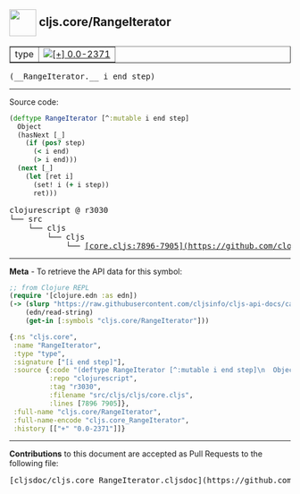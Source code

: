 ## <img width="48px" valign="middle" src="http://i.imgur.com/Hi20huC.png"> cljs.core/RangeIterator

 <table border="1">
<tr>

<td>type</td>
<td><a href="https://github.com/cljsinfo/cljs-api-docs/tree/0.0-2371"><img valign="middle" alt="[+] 0.0-2371" src="https://img.shields.io/badge/+-0.0--2371-lightgrey.svg"></a> </td>
</tr>
</table>

 <samp>
(__RangeIterator.__ i end step)<br>
</samp>

---





Source code:

```clj
(deftype RangeIterator [^:mutable i end step]
  Object
  (hasNext [_]
    (if (pos? step)
      (< i end)
      (> i end)))
  (next [_]
    (let [ret i]
      (set! i (+ i step))
      ret)))
```

 <pre>
clojurescript @ r3030
└── src
    └── cljs
        └── cljs
            └── <ins>[core.cljs:7896-7905](https://github.com/clojure/clojurescript/blob/r3030/src/cljs/cljs/core.cljs#L7896-L7905)</ins>
</pre>


---

__Meta__ - To retrieve the API data for this symbol:

```clj
;; from Clojure REPL
(require '[clojure.edn :as edn])
(-> (slurp "https://raw.githubusercontent.com/cljsinfo/cljs-api-docs/catalog/cljs-api.edn")
    (edn/read-string)
    (get-in [:symbols "cljs.core/RangeIterator"]))
```

```clj
{:ns "cljs.core",
 :name "RangeIterator",
 :type "type",
 :signature ["[i end step]"],
 :source {:code "(deftype RangeIterator [^:mutable i end step]\n  Object\n  (hasNext [_]\n    (if (pos? step)\n      (< i end)\n      (> i end)))\n  (next [_]\n    (let [ret i]\n      (set! i (+ i step))\n      ret)))",
          :repo "clojurescript",
          :tag "r3030",
          :filename "src/cljs/cljs/core.cljs",
          :lines [7896 7905]},
 :full-name "cljs.core/RangeIterator",
 :full-name-encode "cljs.core_RangeIterator",
 :history [["+" "0.0-2371"]]}

```

---

__Contributions__ to this document are accepted as Pull Requests to the following file:

 <pre>
[cljsdoc/cljs.core_RangeIterator.cljsdoc](https://github.com/cljsinfo/cljs-api-docs/blob/master/cljsdoc/cljs.core_RangeIterator.cljsdoc)
</pre>

